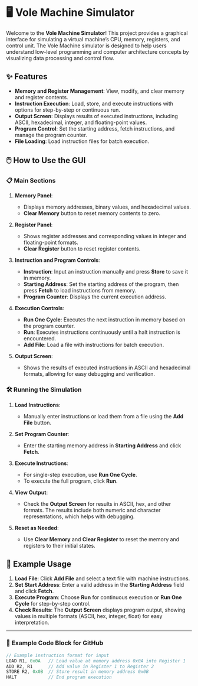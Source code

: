 # 🖥️ Vole Machine Simulator

Welcome to the **Vole Machine Simulator**! This project provides a graphical interface for simulating a virtual machine’s CPU, memory, registers, and control unit. The Vole Machine simulator is designed to help users understand low-level programming and computer architecture concepts by visualizing data processing and control flow.

## ✨ Features

- **Memory and Register Management**: View, modify, and clear memory and register contents.
- **Instruction Execution**: Load, store, and execute instructions with options for step-by-step or continuous run.
- **Output Screen**: Displays results of executed instructions, including ASCII, hexadecimal, integer, and floating-point values.
- **Program Control**: Set the starting address, fetch instructions, and manage the program counter.
- **File Loading**: Load instruction files for batch execution.

## 🖱️ How to Use the GUI

### 📋 Main Sections

1. **Memory Panel**:
   - Displays memory addresses, binary values, and hexadecimal values.
   - **Clear Memory** button to reset memory contents to zero.

2. **Register Panel**:
   - Shows register addresses and corresponding values in integer and floating-point formats.
   - **Clear Register** button to reset register contents.

3. **Instruction and Program Controls**:
   - **Instruction**: Input an instruction manually and press **Store** to save it in memory.
   - **Starting Address**: Set the starting address of the program, then press **Fetch** to load instructions from memory.
   - **Program Counter**: Displays the current execution address.

4. **Execution Controls**:
   - **Run One Cycle**: Executes the next instruction in memory based on the program counter.
   - **Run**: Executes instructions continuously until a halt instruction is encountered.
   - **Add File**: Load a file with instructions for batch execution.

5. **Output Screen**:
   - Shows the results of executed instructions in ASCII and hexadecimal formats, allowing for easy debugging and verification.

### 🛠️ Running the Simulation

1. **Load Instructions**:
   - Manually enter instructions or load them from a file using the **Add File** button.

2. **Set Program Counter**:
   - Enter the starting memory address in **Starting Address** and click **Fetch**.

3. **Execute Instructions**:
   - For single-step execution, use **Run One Cycle**.
   - To execute the full program, click **Run**.

4. **View Output**:
   - Check the **Output Screen** for results in ASCII, hex, and other formats. The results include both numeric and character representations, which helps with debugging.

5. **Reset as Needed**:
   - Use **Clear Memory** and **Clear Register** to reset the memory and registers to their initial states.

## 📂 Example Usage

1. **Load File**: Click **Add File** and select a text file with machine instructions.
2. **Set Start Address**: Enter a valid address in the **Starting Address** field and click **Fetch**.
3. **Execute Program**: Choose **Run** for continuous execution or **Run One Cycle** for step-by-step control.
4. **Check Results**: The **Output Screen** displays program output, showing values in multiple formats (ASCII, hex, integer, float) for easy interpretation.

---

### 📖 Example Code Block for GitHub

```cpp
// Example instruction format for input
LOAD R1, 0x0A   // Load value at memory address 0x0A into Register 1
ADD R2, R1      // Add value in Register 1 to Register 2
STORE R2, 0x0B  // Store result in memory address 0x0B
HALT            // End program execution
